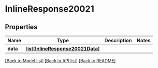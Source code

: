 # InlineResponse20021

## Properties
Name | Type | Description | Notes
------------ | ------------- | ------------- | -------------
**data** | [**list[InlineResponse20021Data]**](InlineResponse20021Data.md) |  | 

[[Back to Model list]](../README.md#documentation-for-models) [[Back to API list]](../README.md#documentation-for-api-endpoints) [[Back to README]](../README.md)

